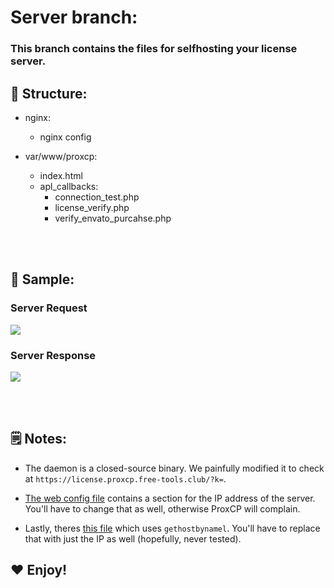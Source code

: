 # Server branch:

### This branch contains the files for selfhosting your license server.


## 🌲 Structure:
- nginx:
    - nginx config

- var/www/proxcp:
    - index.html
    - apl_callbacks:
        - connection_test.php
        - license_verify.php
        - verify_envato_purcahse.php

<br><br>

## 🔎 Sample:

### Server Request
<img src="https://github.com/marcus-alicia/ProxCP/assets/104512346/82b3ac8d-09b1-4368-a42c-dc58fe0e25f6">

### Server Response
<img src="https://github.com/marcus-alicia/ProxCP/assets/104512346/35294425-5f27-4125-bbeb-3a330bc5d417">

<br><br>

## 🗒️ Notes:

- The daemon is a closed-source binary. We painfully modified it to check at `https://license.proxcp.free-tools.club/?k=`.

- <a href="https://github.com/marcus-alicia/ProxCP/blob/main/web/lilib/proxcp_lilib_c.php" target="_blank">The web config file</a> contains a section for the IP address of the server. You'll have to change that as well, otherwise ProxCP will complain.

- Lastly, theres <a href="https://github.com/marcus-alicia/ProxCP/blob/server/var/www/proxcp/apl_callbacks/license_verify.php" target="_blank">this file</a> which uses `gethostbynamel`. You'll have to replace that with just the IP as well (hopefully, never tested).

## ❤️ Enjoy!
